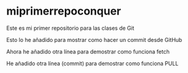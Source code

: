 # miprimerrepoconquer
Este es mi primer repositorio para las clases de Git 

Esto lo he añadido para mostrar como hacer un commit desde GitHub

Ahora he añadido otra línea para demostrar como funciona fetch

He añadido otra línea (commit) para demostrar como funciona PULL
